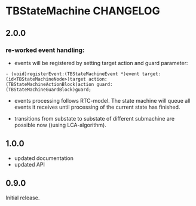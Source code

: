 # TBStateMachine CHANGELOG

## 2.0.0

### re-worked event handling:

- events will be registered by setting target action and guard parameter:

```
- (void)registerEvent:(TBStateMachineEvent *)event target:(id<TBStateMachineNode>)target action:(TBStateMachineActionBlock)action guard:(TBStateMachineGuardBlock)guard;
```

- events processing follows RTC-model. The state machine will queue all events it receives until processing of the current state has finished.

- transitions from substate to substate of different submachine are possible now ()using LCA-algorithm).

## 1.0.0

- updated documentation
- updated API


## 0.9.0

Initial release.